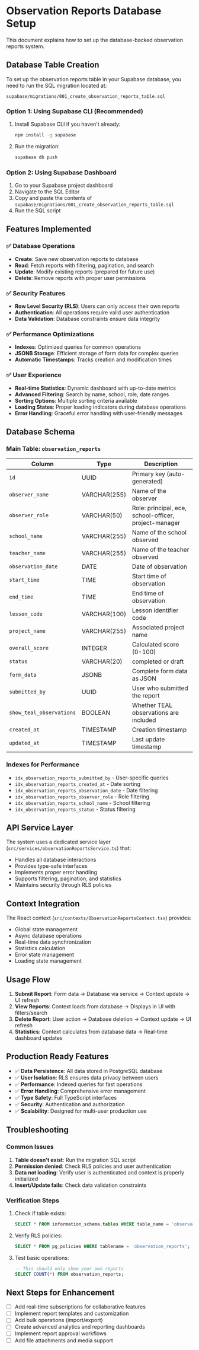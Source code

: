 # Observation Reports Database Setup

This document explains how to set up the database-backed observation reports system.

## Database Table Creation

To set up the observation reports table in your Supabase database, you need to run the SQL migration located at:

```
supabase/migrations/001_create_observation_reports_table.sql
```

### Option 1: Using Supabase CLI (Recommended)

1. Install Supabase CLI if you haven't already:
   ```bash
   npm install -g supabase
   ```

2. Run the migration:
   ```bash
   supabase db push
   ```

### Option 2: Using Supabase Dashboard

1. Go to your Supabase project dashboard
2. Navigate to the SQL Editor
3. Copy and paste the contents of `supabase/migrations/001_create_observation_reports_table.sql`
4. Run the SQL script

## Features Implemented

### ✅ Database Operations
- **Create**: Save new observation reports to database
- **Read**: Fetch reports with filtering, pagination, and search
- **Update**: Modify existing reports (prepared for future use)
- **Delete**: Remove reports with proper user permissions

### ✅ Security Features
- **Row Level Security (RLS)**: Users can only access their own reports
- **Authentication**: All operations require valid user authentication
- **Data Validation**: Database constraints ensure data integrity

### ✅ Performance Optimizations
- **Indexes**: Optimized queries for common operations
- **JSONB Storage**: Efficient storage of form data for complex queries
- **Automatic Timestamps**: Tracks creation and modification times

### ✅ User Experience
- **Real-time Statistics**: Dynamic dashboard with up-to-date metrics
- **Advanced Filtering**: Search by name, school, role, date ranges
- **Sorting Options**: Multiple sorting criteria available
- **Loading States**: Proper loading indicators during database operations
- **Error Handling**: Graceful error handling with user-friendly messages

## Database Schema

### Main Table: `observation_reports`

| Column | Type | Description |
|--------|------|-------------|
| `id` | UUID | Primary key (auto-generated) |
| `observer_name` | VARCHAR(255) | Name of the observer |
| `observer_role` | VARCHAR(50) | Role: principal, ece, school-officer, project-manager |
| `school_name` | VARCHAR(255) | Name of the school observed |
| `teacher_name` | VARCHAR(255) | Name of the teacher observed |
| `observation_date` | DATE | Date of observation |
| `start_time` | TIME | Start time of observation |
| `end_time` | TIME | End time of observation |
| `lesson_code` | VARCHAR(100) | Lesson identifier code |
| `project_name` | VARCHAR(255) | Associated project name |
| `overall_score` | INTEGER | Calculated score (0-100) |
| `status` | VARCHAR(20) | completed or draft |
| `form_data` | JSONB | Complete form data as JSON |
| `submitted_by` | UUID | User who submitted the report |
| `show_teal_observations` | BOOLEAN | Whether TEAL observations are included |
| `created_at` | TIMESTAMP | Creation timestamp |
| `updated_at` | TIMESTAMP | Last update timestamp |

### Indexes for Performance

- `idx_observation_reports_submitted_by` - User-specific queries
- `idx_observation_reports_created_at` - Date sorting
- `idx_observation_reports_observation_date` - Date filtering
- `idx_observation_reports_observer_role` - Role filtering
- `idx_observation_reports_school_name` - School filtering
- `idx_observation_reports_status` - Status filtering

## API Service Layer

The system uses a dedicated service layer (`src/services/observationReportsService.ts`) that:

- Handles all database interactions
- Provides type-safe interfaces
- Implements proper error handling
- Supports filtering, pagination, and statistics
- Maintains security through RLS policies

## Context Integration

The React context (`src/contexts/ObservationReportsContext.tsx`) provides:

- Global state management
- Async database operations
- Real-time data synchronization
- Statistics calculation
- Error state management
- Loading state management

## Usage Flow

1. **Submit Report**: Form data → Database via service → Context update → UI refresh
2. **View Reports**: Context loads from database → Displays in UI with filters/search
3. **Delete Report**: User action → Database deletion → Context update → UI refresh
4. **Statistics**: Context calculates from database data → Real-time dashboard updates

## Production Ready Features

- ✅ **Data Persistence**: All data stored in PostgreSQL database
- ✅ **User Isolation**: RLS ensures data privacy between users
- ✅ **Performance**: Indexed queries for fast operations
- ✅ **Error Handling**: Comprehensive error management
- ✅ **Type Safety**: Full TypeScript interfaces
- ✅ **Security**: Authentication and authorization
- ✅ **Scalability**: Designed for multi-user production use

## Troubleshooting

### Common Issues

1. **Table doesn't exist**: Run the migration SQL script
2. **Permission denied**: Check RLS policies and user authentication
3. **Data not loading**: Verify user is authenticated and context is properly initialized
4. **Insert/Update fails**: Check data validation constraints

### Verification Steps

1. Check if table exists:
   ```sql
   SELECT * FROM information_schema.tables WHERE table_name = 'observation_reports';
   ```

2. Verify RLS policies:
   ```sql
   SELECT * FROM pg_policies WHERE tablename = 'observation_reports';
   ```

3. Test basic operations:
   ```sql
   -- This should only show your own reports
   SELECT COUNT(*) FROM observation_reports;
   ```

## Next Steps for Enhancement

- [ ] Add real-time subscriptions for collaborative features
- [ ] Implement report templates and customization
- [ ] Add bulk operations (import/export)
- [ ] Create advanced analytics and reporting dashboards
- [ ] Implement report approval workflows
- [ ] Add file attachments and media support 